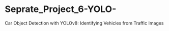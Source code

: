 # Seprate_Project_6-YOLO-
Car Object Detection with YOLOv8: Identifying Vehicles from Traffic Images

